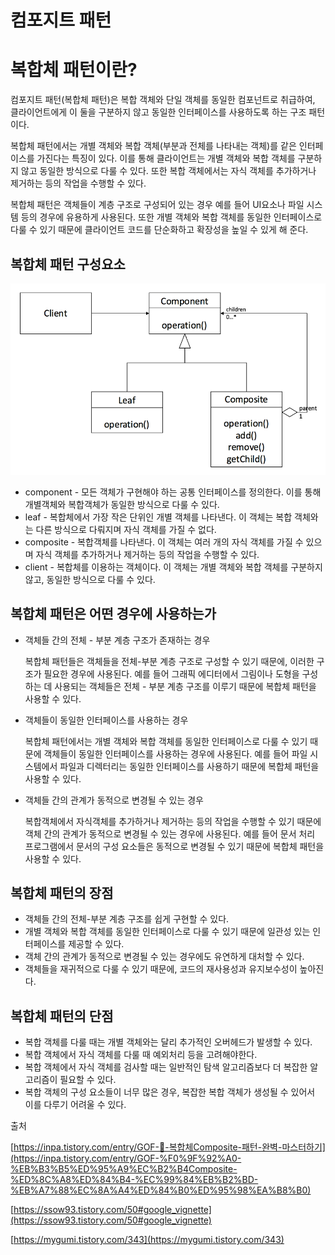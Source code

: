# 컴포지트 패턴

# 복합체 패턴이란?

컴포지트 패턴(복합체 패턴)은 복합 객체와 단일 객체를 동일한 컴포넌트로 취급하여, 클라이언트에게 이 둘을 구분하지 않고 동일한 인터페이스를 사용하도록 하는 구조 패턴이다. 

복합체 패턴에서는 개별 객체와 복합 객체(부분과 전체를 나타내는 객체)를 같은 인터페이스를 가진다는 특징이 있다. 이를 통해 클라이언트는 개별 객체와 복합 객체를 구분하지 않고 동일한 방식으로 다룰 수 있다. 또한 복합 객체에서는 자식 객체를 추가하거나 제거하는 등의 작업을 수행할 수 있다.

복합체 패턴은 객체들이 계층 구조로 구성되어 있는 경우 예를 들어 UI요소나 파일 시스템 등의 경우에 유용하게 사용된다. 또한 개별 객체와 복합 객체를 동일한 인터페이스로 다룰 수 있기 때문에 클라이언트 코드를 단순화하고 확장성을 높일 수 있게 해 준다. 

## 복합체 패턴 구성요소

![Untitled](images/컴포지트패턴.png)

- component - 모든 객체가 구현해야 하는 공통 인터페이스를 정의한다. 이를 통해 개별객체와 복합객체가 동일한 방식으로 다룰 수 있다.
- leaf - 복합체에서 가장 작은 단위인 개별 객체를 나타낸다. 이 객체는 복합 객체와는 다른 방식으로 다뤄지며 자식 객체를 가질 수 없다.
- composite - 복합객체를 나타낸다. 이 객체는 여러 개의 자식 객체를 가질 수 있으며 자식 객체를 추가하거나 제거하는 등의 작업을 수행할 수 있다.
- client - 복합체를 이용하는 객체이다. 이 객체는 개별 객체와 복합 객체를 구분하지 않고, 동일한 방식으로 다룰 수 있다.

## 복합체 패턴은 어떤 경우에 사용하는가

- 객체들 간의 전체 - 부분 계층 구조가 존재하는 경우
    
    복합체 패턴들은 객체들을 전체-부분 계층 구조로 구성할 수 있기 때문에, 이러한 구조가 필요한 경우에 사용된다. 예를 들어 그래픽 에디터에서 그림이나 도형을 구성하는 데 사용되는 객체들은 전체 - 부분 계층 구조를 이루기 때문에 복합체 패턴을 사용할 수 있다.
    
- 객체들이 동일한 인터페이스를 사용하는 경우
    
    복합체 패턴에서는 개별 객체와 복합 객체를 동일한 인터페이스로 다룰 수 있기 때문에 객체들이 동일한 인터페이스를 사용하는 경우에 사용된다. 예를 들어 파일 시스템에서 파일과 디렉터리는 동일한 인터페이스를 사용하기 때문에 복합체 패턴을 사용할 수 있다.
    
- 객체들 간의 관계가 동적으로 변경될 수 있는 경우
    
    복합객체에서 자식객체를 추가하거나 제거하는 등의 작업을 수행할 수 있기 때문에 객체 간의 관계가 동적으로 변경될 수 있는 경우에 사용된다. 예를 들어 문서 처리 프로그램에서 문서의 구성 요소들은 동적으로 변경될 수 있기 때문에 복합체 패턴을 사용할 수 있다.
    

## 복합체 패턴의 장점

- 객체들 간의 전체-부분 계층 구조를 쉽게 구현할 수 있다.
- 개별 객체와 복합 객체를 동일한 인터페이스로 다룰 수 있기 때문에 일관성 있는 인터페이스를 제공할 수 있다.
- 객체 간의 관계가 동적으로 변경될 수 있는 경우에도 유연하게 대처할 수 있다.
- 객체들을 재귀적으로 다룰 수 있기 때문에, 코드의 재사용성과 유지보수성이 높아진다.

## 복합체 패턴의 단점

- 복합 객체를 다룰 때는 개별 객체와는 달리 추가적인 오버헤드가 발생할 수 있다.
- 복합 객체에서 자식 객체를 다룰 때 예외처리 등을 고려해야한다.
- 복합 객체에서 자식 객체를 검사할 때는 일반적인 탐색 알고리즘보다 더 복잡한 알고리즘이 필요할 수 있다.
- 복합 객체의 구성 요소들이 너무 많은 경우, 복잡한 복합 객체가 생성될 수 있어서 이를 다루기 어려울 수 있다.

출처 

[https://inpa.tistory.com/entry/GOF-💠-복합체Composite-패턴-완벽-마스터하기](https://inpa.tistory.com/entry/GOF-%F0%9F%92%A0-%EB%B3%B5%ED%95%A9%EC%B2%B4Composite-%ED%8C%A8%ED%84%B4-%EC%99%84%EB%B2%BD-%EB%A7%88%EC%8A%A4%ED%84%B0%ED%95%98%EA%B8%B0)

[https://ssow93.tistory.com/50#google_vignette](https://ssow93.tistory.com/50#google_vignette)

[https://mygumi.tistory.com/343](https://mygumi.tistory.com/343)